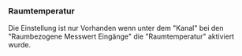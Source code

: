 ﻿### Raumtemperatur

Die Einstellung ist nur Vorhanden wenn unter dem "Kanal" bei den "Raumbezogene Messwert Eingänge" die "Raumtemperatur" aktiviert wurde.

